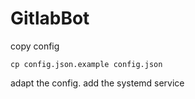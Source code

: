# GitlabBot

copy config

```
cp config.json.example config.json
```


adapt the config.
add the systemd service
